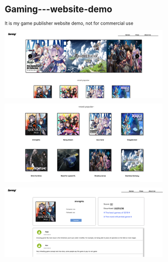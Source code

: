 # Gaming---website-demo
It is my game publisher website demo, not for commercial use

![image](https://github.com/AlanJin01/Gaming/blob/master/web1.png)

![image](https://github.com/AlanJin01/Gaming/blob/master/web2.png)

![image](https://github.com/AlanJin01/Gaming/blob/master/web3.png)
